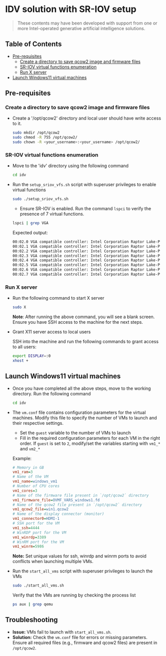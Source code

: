 # IDV solution with SR-IOV setup

> These contents may have been developed with support from one or more Intel-operated generative artificial intelligence solutions.

## Table of Contents
- [Pre-requisites](#pre-requisites)
  - [Create a directory to save qcow2 image and firmware files](#create-a-directory-to-save-qcow2-image-and-firmware-files)
  - [SR-IOV virtual functions enumeration](#sr-iov-virtual-functions-enumeration)
  - [Run X server](#run-x-server)
- [Launch Windows11 virtual machines](#launch-windows11-virtual-machines)

## Pre-requisites

### Create a directory to save qcow2 image and firmware files

- Create a '/opt/qcow2' directory and local user should have write access to it.

  ```bash
  sudo mkdir /opt/qcow2
  sudo chmod -R 755 /opt/qcow2/
  sudo chown -R <your_username>:<your_username> /opt/qcow2/

### SR-IOV virtual functions enumeration

- Move to the 'idv' directory using the following command
  
  ```bash
  cd idv
  ```

- Run the `setup_sriov_vfs.sh` script with superuser privileges to enable virtual functions
  
  ```bash
  sudo ./setup_sriov_vfs.sh
  ```
  
  - Ensure SR-IOV is enabled. Run the command `lspci` to verify the presence of 7 virtual functions. 

  ```bash
  lspci | grep VGA
  ```
  
  Expected output:

  ```bash
  00:02.0 VGA compatible controller: Intel Corporation Raptor Lake-P [Iris Xe Graphics] (rev 04)
  00:02.1 VGA compatible controller: Intel Corporation Raptor Lake-P [Iris Xe Graphics] (rev 04)
  00:02.2 VGA compatible controller: Intel Corporation Raptor Lake-P [Iris Xe Graphics] (rev 04)
  00:02.3 VGA compatible controller: Intel Corporation Raptor Lake-P [Iris Xe Graphics] (rev 04)
  00:02.4 VGA compatible controller: Intel Corporation Raptor Lake-P [Iris Xe Graphics] (rev 04)
  00:02.5 VGA compatible controller: Intel Corporation Raptor Lake-P [Iris Xe Graphics] (rev 04)
  00:02.6 VGA compatible controller: Intel Corporation Raptor Lake-P [Iris Xe Graphics] (rev 04)
  00:02.7 VGA compatible controller: Intel Corporation Raptor Lake-P [Iris Xe Graphics] (rev 04)
  ```

### Run X server

- Run the following command to start X server
  
  ```bash
  sudo X
  ```

  **Note**: After running the above command, you will see a blank screen. Ensure you have SSH access to the machine for the next steps.

- Grant X11 server access to local users

  SSH into the machine and run the following commands to grant access to all users:
  ```bash
  export DISPLAY=:0
  xhost +
  ```

## Launch Windows11 virtual machines

- Once you have completed all the above steps, move to the working directory. Run the following command

  ```bash
  cd idv
  ```

- The `vm.conf` file contains configuration parameters for the virtual machines. Modify this file to specify the number of VMs to launch and their respective settings. 

  - Set the `guest` variable to the number of VMs to launch
  - Fill in the required configuration parameters for each VM in the right order. If `guest` is set to `2`, modify/set the variables starting with `vm1_*` and `vm2_*`

  Example:

  ```ini
  # Memory in GB
  vm1_ram=3
  # Name of the VM
  vm1_name=windows_vm1
  # Number of CPU cores
  vm1_cores=3
  # Name of the firmware file present in `/opt/qcow2` directory
  vm1_firmware_file=OVMF_VARS_windows1.fd
  # Name of the qcow2 file present in `/opt/qcow2` directory
  vm1_qcow2_file=win1.qcow2
  # Name of the display connector (monitor)
  vm1_connector0=HDMI-1
  # SSH port for the VM
  vm1_ssh=4444
  # WinRDP port for the VM
  vm1_winrdp=3389
  # WinRM port for the VM
  vm1_winrm=5986
  ```

  **Note:** Set unique values for ssh, winrdp and winrm ports to avoid conflicts when launching multiple VMs.

- Run the `start_all_vms` script with superuser privileges to launch the VMs
  
  ```bash
  sudo ./start_all_vms.sh
  ```

  Verify that the VMs are running by checking the process list
  
  ```bash
  ps aux | grep qemu
  ```

## Troubleshooting
  - **Issue:** VMs fail to launch with `start_all_vms.sh`.
  - **Solution:** Check the `vm.conf` file for errors or missing parameters. Ensure all required files (e.g., firmware and qcow2 files) are present in `/opt/qcow2`.

